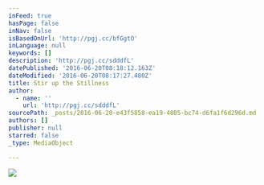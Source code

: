 ```yaml
---
inFeed: true
hasPage: false
inNav: false
isBasedOnUrl: 'http://pgj.cc/bfGgtO'
inLanguage: null
keywords: []
description: 'http://pgj.cc/sdddfL'
datePublished: '2016-06-20T08:18:12.163Z'
dateModified: '2016-06-20T08:17:27.480Z'
title: Stir up the Stillness
author:
  - name: ''
    url: 'http://pgj.cc/sdddfL'
sourcePath: _posts/2016-06-20-e43f5858-ea19-4805-bc74-d6fa1f6d296d.md
authors: []
publisher: null
starred: false
_type: MediaObject

---
```

![](https://the-grid-user-content.s3-us-west-2.amazonaws.com/undefined)